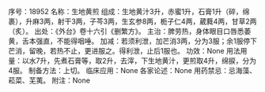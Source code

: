 序号：18952
名称：生地黄煎
组成：生地黄汁3升，赤蜜1升，石膏1升（碎，绵裹），升麻3两，射干3两，子芩3两，生玄参8两，栀子仁4两，葳蕤4两，甘草2两（炙）。
出处：《外台》卷十六引《删繁方》。
主治：脾劳热，身体眼目口唇悉萎黄，舌本强直，不能得咽唾。
加减：若须利泄，加芒消3两，分为3服；余1服停下芒消，留晚，若热不止，更进服之。得利泄，止后1服也。
功效：None
用法用量：以水7升，先煮石膏等，取2升，去滓，下生地黄汁，更煎取4升，绵捩，分为4服。
制备方法：上切。
临床应用：None
各家论述：None
用药禁忌：忌海藻、菘菜、芜荑。
附注：None
